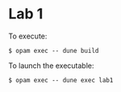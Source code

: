 # Lab 1

To execute:
```
$ opam exec -- dune build
```

To launch the executable:
```
$ opam exec -- dune exec lab1
```